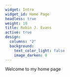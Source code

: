 ```yaml
---
widget: Intro
widget_id: Home Page
headless: true
weight: 10
title: Robin J. Evans
active: true
design:
  columns: "2"
  background:
    text_color_light: false
    image_darken: 0
---
```

Welcome to my home page